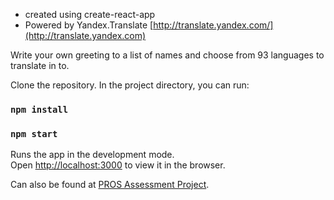 * created using create-react-app
* Powered by Yandex.Translate [http://translate.yandex.com/](http://translate.yandex.com)

Write your own greeting to a list of names and choose from 93 languages to translate in to.

Clone the repository.
In the project directory, you can run:

### `npm install`
### `npm start`

Runs the app in the development mode.<br>
Open [http://localhost:3000](http://localhost:3000) to view it in the browser.

Can also be found at [PROS Assessment Project](https://udi18.github.io/pros-assessment-project/).